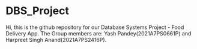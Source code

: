 # DBS_Project
Hi, this is the github repository for our Database Systems Project - Food Delivery App.
The Group members are: Yash Pandey(2021A7PS0661P) and Harpreet Singh Anand(2021A7PS2416P).
